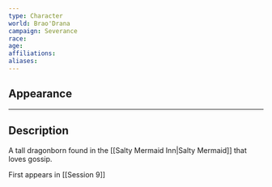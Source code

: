 ```yaml
---
type: Character
world: Brao'Drana
campaign: Severance
race: 
age: 
affiliations: 
aliases:
---
```

## Appearance


---

## Description

A tall dragonborn found in the [[Salty Mermaid Inn|Salty Mermaid]] that loves gossip.

First appears in [[Session 9]]